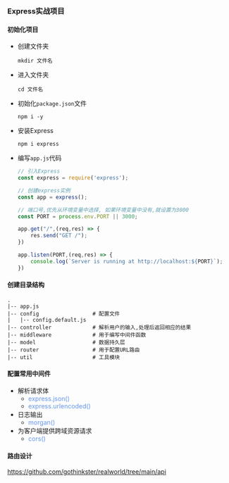 ### Express实战项目

#### 初始化项目

* 创建文件夹

  ```
  mkdir 文件名
  ```

* 进入文件夹

  ```
  cd 文件名
  ```

* 初始化`package.json`文件

  ```
  npm i -y
  ```

* 安装Express

  ```
  npm i express
  ```

* 编写`app.js`代码

  ```js
  // 引入Express 
  const express = require('express');
  
  // 创建express实例
  const app = express();
  
  // 端口号,优先从环境变量中选择, 如果环境变量中没有,就设置为3000
  const PORT = process.env.PORT || 3000;
  
  app.get("/",(req,res) => {
      res.send("GET /");
  })
  
  app.listen(PORT,(req,res) => {
      console.log(`Server is running at http://localhost:${PORT}`);
  })
  ```

#### 创建目录结构

```
.
|-- app.js
|-- config				   # 配置文件
|   |-- config.default.js
|-- controller  		   # 解析用户的输入,处理后返回相应的结果
|-- middleware			   # 用于编写中间件函数
|-- model				   # 数据持久层
|-- router				   # 用于配置URL路由
|-- util 				   # 工具模块
```

#### 配置常用中间件

* 解析请求体
  *  <font color='cornflowerblue'>express.json()</font>
  * <font color='cornflowerblue'>express.urlencoded()</font>
* 日志输出
  * <font color='cornflowerblue'>morgan()</font>
* 为客户端提供跨域资源请求
  * <font color='cornflowerblue'>cors()</font>

#### 路由设计

https://github.com/gothinkster/realworld/tree/main/api

